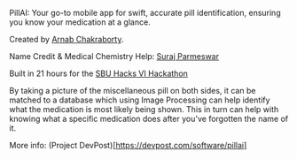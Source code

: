PillAI: Your go-to mobile app for swift, accurate pill identification, ensuring you know your medication at a glance. 

Created by [Arnab Chakraborty](https://github.com/Rocky43007).

Name Credit & Medical Chemistry Help: [Suraj Parmeswar](https://github.com/surajp0)

Built in 21 hours for the [SBU Hacks VI Hackathon](https://sbuhacks-vi.devpost.com/)

By taking a picture of the miscellaneous pill on both sides, it can be matched to a database which using Image Processing can help identify what the medication is most likely being shown. This in turn can help with knowing what a specific medication does after you've forgotten the name of it.

More info: (Project DevPost)[https://devpost.com/software/pillai]

